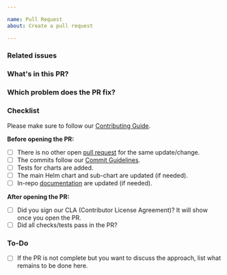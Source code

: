 ```yaml
---

name: Pull Request
about: Create a pull request

---
```


### Related issues

<!-- Which GitHub issues related to or fixed by this PR, if any. -->

### What's in this PR?

<!--
  Explain the contents of the PR.
  Give an overview about the implementation, which decisions were made and why.
-->

### Which problem does the PR fix?

<!-- Which problem does the PR fix? Please remove this section if you linked an issue above -->

### Checklist

Please make sure to follow our [Contributing Guide](../../CONTRIBUTING.md).

<!-- Place an '[x]' (no spaces) in all applicable fields. Please remove unrelated fields. -->

**Before opening the PR:**

- [ ] There is no other open [pull request](/../../pulls)
      for the same update/change.
- [ ] The commits follow our [Commit Guidelines](../../CONTRIBUTING.md#commit-guidelines).
- [ ] Tests for charts are added.
- [ ] The main Helm chart and sub-chart are updated (if needed).
- [ ] In-repo [documentation](../../CONTRIBUTING.md#documentation) are updated (if needed).

**After opening the PR:**

- [ ] Did you sign our CLA (Contributor License Agreement)? It will show once you open the PR.
- [ ] Did all checks/tests pass in the PR?

### To-Do

<!-- Please remove this section if you don't need it. -->

- [ ] If the PR is not complete but you want to discuss the approach,
  list what remains to be done here.
